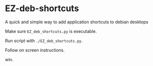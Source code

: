 # EZ-deb-shortcuts

A quick and simple way to add application shortcuts to debian desktops

Make sure `EZ_deb_shortcuts.py` is executable.

Run script with `./EZ_deb_shortcuts.py`.

Follow on screen instructions.

win.
